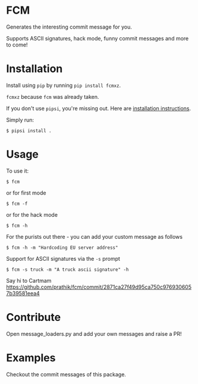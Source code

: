 # FCM

Generates the interesting commit message for you.

Supports ASCII signatures, hack mode, funny commit messages and more to come!

# Installation

Install using `pip` by running `pip install fcmxz`.

`fcmxz` because `fcm` was already taken.

If you don't use `pipsi`, you're missing out.
Here are [installation instructions](https://github.com/mitsuhiko/pipsi#readme).

Simply run:

    $ pipsi install .


# Usage

To use it:

    $ fcm

or for first mode

    $ fcm -f

or for the hack mode

    $ fcm -h

For the purists out there - you can add your custom message as follows

    $ fcm -h -m "Hardcoding EU server address"

Support for ASCII signatures via the `-s` prompt

    $ fcm -s truck -m "A truck ascii signature" -h
    
Say hi to Cartmam https://github.com/prathik/fcm/commit/2871ca27f49d95ca750c9769306057b39581eea4

# Contribute

Open message_loaders.py and add your own messages and raise a PR!

# Examples

Checkout the commit messages of this package.
